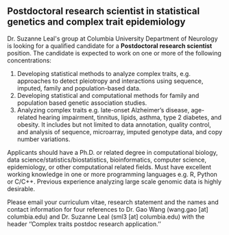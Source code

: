 ## Postdoctoral research scientist in statistical genetics and complex trait epidemiology

Dr. Suzanne Leal's group at Columbia University Department of Neurology is looking for a qualified candidate for a **Postdoctoral research scientist** position. The candidate is expected to work on one or more of the following concentrations:

1. Developing statistical methods to analyze complex traits, e.g. approaches to detect pleiotropy and interactions using sequence, imputed, family and population-based data.
2. Developing statistical and computational methods for family and population based genetic association studies.
3. Analyzing complex traits e.g. late-onset Alzheimer’s disease, age-related hearing impairment, tinnitus, lipids, asthma, type 2 diabetes, and obesity. It includes but not limited to data annotation, quality control, and analysis of sequence, microarray, imputed genotype data, and copy number variations.

Applicants should have a Ph.D. or related degree in computational biology, data science/statistics/biostatistics, bioinformatics, computer science, epidemiology, or other computational related fields. Must have excellent working knowledge in one or more programming languages e.g. R, Python or C/C++. Previous experience analyzing large scale genomic data is highly desirable. 

Please email your curriculum vitae, research statement and the names and contact information for four references to Dr. Gao Wang (wang.gao [at] columbia.edu) and Dr. Suzanne Leal (sml3 [at] columbia.edu) with the header ‘’Complex traits postdoc research application.’’
